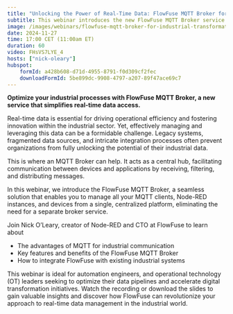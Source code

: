 ```yaml
---
title: "Unlocking the Power of Real-Time Data: FlowFuse MQTT Broker for Industrial Transformation"
subtitle: This webinar introduces the new FlowFuse MQTT Broker service which helps simplify access to real-time data for optimizing your industrial processes.
image: /images/webinars/flowfuse-mqtt-broker-for-industrial-transformation.jpg
date: 2024-11-27
time: 17:00 CET (11:00am ET) 
duration: 60
video: FHsVS7LYE_4
hosts: ["nick-oleary"]
hubspot:
    formId: a428b608-d71d-4955-8791-f0d309cf2fec
    downloadFormId: 5be899dc-9908-4797-a207-89f47ace69c7
---
```


**Optimize your industrial processes with FlowFuse MQTT Broker, a new service that simplifies real-time data access.**

<!--more-->

Real-time data is essential for driving operational efficiency and fostering innovation within the industrial sector. Yet, effectively managing and leveraging this data can be a formidable challenge. Legacy systems, fragmented data sources, and intricate integration processes often prevent organizations from fully unlocking the potential of their industrial data.

This is where an MQTT Broker can help. It acts as a central hub, facilitating communication between devices and applications by receiving, filtering, and distributing messages. 

In this webinar, we introduce the FlowFuse MQTT Broker, a seamless solution that enables you to manage all your MQTT clients, Node-RED instances, and devices from a single, centralized platform, eliminating the need for a separate broker service.

Join Nick O’Leary, creator of Node-RED and CTO at FlowFuse to learn about
- The advantages of MQTT for industrial communication
- Key features and benefits of the FlowFuse MQTT Broker
- How to integrate FlowFuse with existing industrial systems

This webinar is ideal for automation engineers, and operational technology (OT) leaders seeking to optimize their data pipelines and accelerate digital transformation initiatives. Watch the recording or download the slides to gain valuable insights and discover how FlowFuse can revolutionize your approach to real-time data management in the industrial world.
